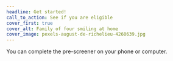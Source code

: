 ```yaml
---
headline: Get started!
call_to_action: See if you are eligible
cover_first: true
cover_alt: Family of four smiling at home
cover_image: pexels-august-de-richelieu-4260639.jpg
---
```

You can complete the pre-screener on your phone or computer.
